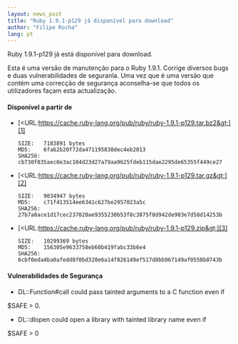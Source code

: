 ```yaml
---
layout: news_post
title: "Ruby 1.9.1-p129 já disponível para download"
author: "Filipe Rocha"
lang: pt
---
```


Ruby 1.9.1-p129 já está disponível para download.

Esta é uma versão de manutenção para o Ruby 1.9.1. Corrige diversos bugs
e duas vulnerabilidades de seguranla. Uma vez que é uma versão que
contém uma correcção de segurança aconselha-se que todos os utilizadores
façam esta actualização.

#### Disponível a partir de

* [&lt;URL:https://cache.ruby-lang.org/pub/ruby/ruby-1.9.1-p129.tar.bz2&gt;][1]

      SIZE:   7183891 bytes
      MD5:    6fa62b20f72da471195830dec4eb2013
      SHA256: cb730f035aec0e3ac104d23d27a79aa9625fdeb115dae2295de65355f449ce27

* [&lt;URL:https://cache.ruby-lang.org/pub/ruby/ruby-1.9.1-p129.tar.gz&gt;][2]

      SIZE:   9034947 bytes
      MD5:    c71f413514ee6341c627be2957023a5c
      SHA256: 27b7a8ace1d17cec237020ae9355230b53f8c3875f8d942de903e7d58d14253b

* [&lt;URL:https://cache.ruby-lang.org/pub/ruby/ruby-1.9.1-p129.zip&gt;][3]

      SIZE:   10299369 bytes
      MD5:    156305e9633758eb60b419fabc33b6e4
      SHA256: 6cbf0eda4ba0afedd8f0bd320e6a14f826149ef517d8bb967149af0558b0743b

#### Vulnerabilidades de Segurança

* DL::Function#call could pass tainted arguments to a C function even if

$SAFE &gt; 0.

* DL::dlopen could open a library with tainted library name even if

$SAFE &gt; 0



[1]: https://cache.ruby-lang.org/pub/ruby/ruby-1.9.1-p129.tar.bz2
[2]: https://cache.ruby-lang.org/pub/ruby/ruby-1.9.1-p129.tar.gz
[3]: https://cache.ruby-lang.org/pub/ruby/ruby-1.9.1-p129.zip
